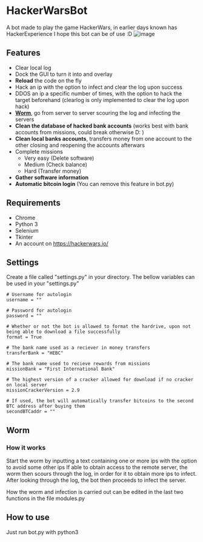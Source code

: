 
# HackerWarsBot
A bot made to play the game HackerWars, in earlier days known has HackerExperience
I hope this bot can be of use :D
![image](https://user-images.githubusercontent.com/34891657/127701068-3ccbd840-90ac-4685-85b1-906fcdb4be57.png)
## Features
- Clear local log
- Dock the GUI to turn it into and overlay
- **Reload** the code on the fly
- Hack an ip with the option to infect and clear the log upon success
- DDOS an ip a specific number of times, with the option to hack the target beforehand (clearlog is only implemented to clear the log upon hack)
- **[Worm](#worm)**, go from server to server scouring the log and infecting the servers
- **Clean the database of hacked bank accounts** (works best with bank accounts from missions, could break otherwise D: )
- **Clean local banks accounts**, transfers money from one account to the other closing and reopening the accounts afterwars
- Complete missions
	- Very easy (Delete software)
	- Medium (Check balance)
	- Hard (Transfer money)
- 	**Gather software information**
- **Automatic bitcoin login** (You can remove this feature in bot.py)

## Requirements
- Chrome
- Python 3
- Selenium
- Tkinter
- An account on  https://hackerwars.io/

## Settings
Create a file called "settings.py" in your directory.
The bellow variables can be used in your "settings.py"
```
# Username for autologin
username = ""

# Password for autologin
password = ""

# Whether or not the bot is allowed to format the hardrive, upon not being able to download a file successfully
format = True

# The bank name used as a reciever in money transfers
transferBank = "HEBC"

# The bank name used to recieve rewards from missions
missionBank = "First International Bank"

# The highest version of a cracker allowed for download if no cracker on local server
missionCrackerVersion = 2.9

# If used, the bot will automatically transfer bitcoins to the second BTC address after buying them
secondBTCaddr = ""
```

## Worm
### How it works
Start the worm by inputting a text containing one or more ips with the option to avoid some other ips
If able to obtain access to the remote server, the worm then scours through the log, in order for it to obtain more ips to infect. After looking through the log, the bot then proceeds to infect the server.

How the worm and infection is carried out can be edited in the last two functions in the file modules.py

## How to use
Just run bot.py with python3
